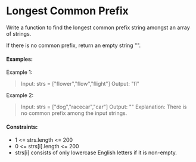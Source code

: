# Longest Common Prefix

Write a function to find the longest common prefix string amongst an array of strings.

If there is no common prefix, return an empty string "".


####
#### Examples:

Example 1:
> Input: strs = ["flower","flow","flight"]
> Output: "fl"


Example 2:
> Input: strs = ["dog","racecar","car"]
> Output: ""
> Explanation: There is no common prefix among the input strings.
 
####
#### Constraints:

- 1 <= strs.length <= 200
- 0 <= strs[i].length <= 200
- strs[i] consists of only lowercase English letters if it is non-empty.